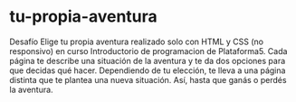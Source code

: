 # tu-propia-aventura
Desafío Elige tu propia aventura realizado solo con HTML y CSS (no responsivo) en curso Introductorio de programacion de Plataforma5.
Cada página te describe una situación de la aventura y te da dos opciones para que decidas qué hacer. Dependiendo de tu elección, te lleva a una página distinta que te plantea una nueva situación. Así, hasta que ganás o perdés la aventura.
